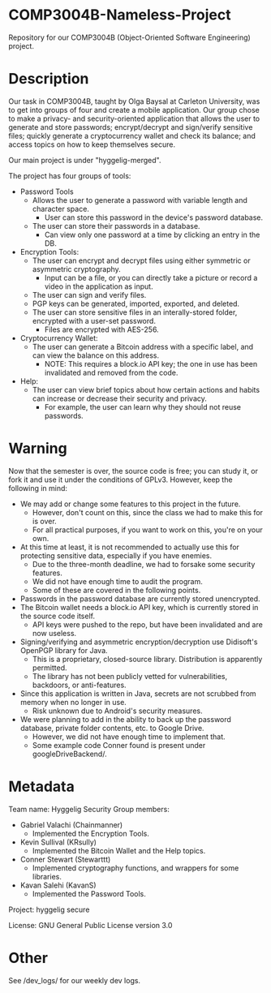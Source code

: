 # COMP3004B-Nameless-Project
Repository for our COMP3004B (Object-Oriented Software Engineering) project.

# Description
Our task in COMP3004B, taught by Olga Baysal at Carleton University, was to get into groups of four and create a mobile application. Our group chose to make a privacy- and security-oriented application that allows the user to generate and store passwords; encrypt/decrypt and sign/verify sensitive files; quickly generate a cryptocurrency wallet and check its balance; and access topics on how to keep themselves secure.

Our main project is under "hyggelig-merged".

The project has four groups of tools:
- Password Tools
  - Allows the user to generate a password with variable length and character space.
    - User can store this password in the device's password database.
  - The user can store their passwords in a database.
    - Can view only one password at a time by clicking an entry in the DB.
- Encryption Tools:
  - The user can encrypt and decrypt files using either symmetric or asymmetric cryptography.
    - Input can be a file, or you can directly take a picture or record a video in the application as input.
  - The user can sign and verify files.
  - PGP keys can be generated, imported, exported, and deleted.
  - The user can store sensitive files in an interally-stored folder, encrypted with a user-set password.
    - Files are encrypted with AES-256.
- Cryptocurrency Wallet:
  - The user can generate a Bitcoin address with a specific label, and can view the balance on this address.
    - NOTE: This requires a block.io API key; the one in use has been invalidated and removed from the code.
- Help:
  - The user can view brief topics about how certain actions and habits can increase or decrease their security and privacy.
    - For example, the user can learn why they should not reuse passwords.

# Warning
Now that the semester is over, the source code is free; you can study it, or fork it and use it under the conditions of GPLv3.
However, keep the following in mind:
- We may add or change some features to this project in the future.
  - However, don't count on this, since the class we had to make this for is over.
  - For all practical purposes, if you want to work on this, you're on your own.
- At this time at least, it is not recommended to actually use this for protecting sensitive data, especially if you have enemies.
  - Due to the three-month deadline, we had to forsake some security features.
  - We did not have enough time to audit the program.
  - Some of these are covered in the following points.
- Passwords in the password database are currently stored unencrypted.
- The Bitcoin wallet needs a block.io API key, which is currently stored in the source code itself.
  - API keys were pushed to the repo, but have been invalidated and are now useless.
- Signing/verifying and asymmetric encryption/decryption use Didisoft's OpenPGP library for Java.
  - This is a proprietary, closed-source library. Distribution is apparently permitted.
  - The library has not been publicly vetted for vulnerabilities, backdoors, or anti-features.
- Since this application is written in Java, secrets are not scrubbed from memory when no longer in use.
  - Risk unknown due to Android's security measures.
- We were planning to add in the ability to back up the password database, private folder contents, etc. to Google Drive.
  - However, we did not have enough time to implement that.
  - Some example code Conner found is present under googleDriveBackend/.

# Metadata
Team name: Hyggelig Security
Group members:
- Gabriel Valachi (Chainmanner)
  - Implemented the Encryption Tools.
- Kevin Sullival (KRsully)
  - Implemented the Bitcoin Wallet and the Help topics.
- Conner Stewart (Stewarttt)
  - Implemented cryptography functions, and wrappers for some libraries.
- Kavan Salehi (KavanS)
  - Implemented the Password Tools.

Project: hyggelig secure

License: GNU General Public License version 3.0

# Other
See /dev_logs/ for our weekly dev logs.
